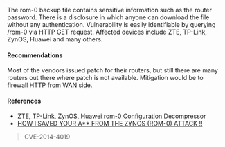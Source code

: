The rom-0 backup file contains sensitive information such as the router password. There is a disclosure in which anyone can download the file without any authentication. Vulnerability is easily identifiable by querying /rom-0 via HTTP GET request. Affected devices include ZTE, TP-Link, ZynOS, Huawei and many others.

#### Recommendations

Most of the vendors issued patch for their routers, but still there are many routers out there where patch is not available. Mitigation would be to firewall HTTP from WAN side.

#### References

* [ZTE, TP-Link, ZynOS, Huawei rom-0 Configuration Decompressor](https://packetstormsecurity.com/files/127049/ZTE-TP-Link-ZynOS-Huawei-rom-0-Configuration-Decompressor.html)
* [HOW I SAVED YOUR A** FROM THE ZYNOS (ROM-0) ATTACK !!](https://nasro.me/2014/01/11/how-i-saved-your-a-from-the-zynos-rom-0-attack-full-disclosure/)

> CVE-2014-4019
